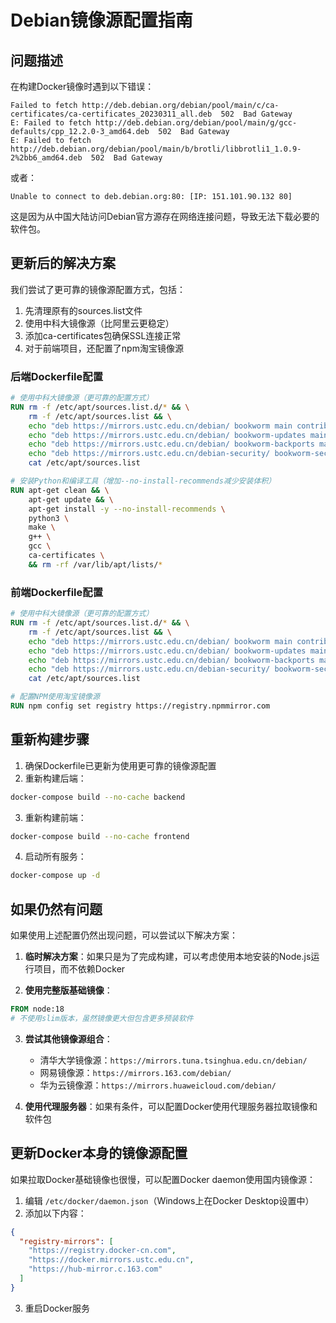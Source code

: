 # Debian镜像源配置指南

## 问题描述

在构建Docker镜像时遇到以下错误：
```
Failed to fetch http://deb.debian.org/debian/pool/main/c/ca-certificates/ca-certificates_20230311_all.deb  502  Bad Gateway
E: Failed to fetch http://deb.debian.org/debian/pool/main/g/gcc-defaults/cpp_12.2.0-3_amd64.deb  502  Bad Gateway
E: Failed to fetch http://deb.debian.org/debian/pool/main/b/brotli/libbrotli1_1.0.9-2%2bb6_amd64.deb  502  Bad Gateway
```

或者：
```
Unable to connect to deb.debian.org:80: [IP: 151.101.90.132 80]
```

这是因为从中国大陆访问Debian官方源存在网络连接问题，导致无法下载必要的软件包。

## 更新后的解决方案

我们尝试了更可靠的镜像源配置方式，包括：

1. 先清理原有的sources.list文件
2. 使用中科大镜像源（比阿里云更稳定）
3. 添加ca-certificates包确保SSL连接正常
4. 对于前端项目，还配置了npm淘宝镜像源

### 后端Dockerfile配置

```dockerfile
# 使用中科大镜像源（更可靠的配置方式）
RUN rm -f /etc/apt/sources.list.d/* && \
    rm -f /etc/apt/sources.list && \
    echo "deb https://mirrors.ustc.edu.cn/debian/ bookworm main contrib non-free non-free-firmware" > /etc/apt/sources.list && \
    echo "deb https://mirrors.ustc.edu.cn/debian/ bookworm-updates main contrib non-free non-free-firmware" >> /etc/apt/sources.list && \
    echo "deb https://mirrors.ustc.edu.cn/debian/ bookworm-backports main contrib non-free non-free-firmware" >> /etc/apt/sources.list && \
    echo "deb https://mirrors.ustc.edu.cn/debian-security/ bookworm-security main contrib non-free non-free-firmware" >> /etc/apt/sources.list && \
    cat /etc/apt/sources.list

# 安装Python和编译工具（增加--no-install-recommends减少安装体积）
RUN apt-get clean && \
    apt-get update && \
    apt-get install -y --no-install-recommends \
    python3 \
    make \
    g++ \
    gcc \
    ca-certificates \
    && rm -rf /var/lib/apt/lists/*
```

### 前端Dockerfile配置

```dockerfile
# 使用中科大镜像源（更可靠的配置方式）
RUN rm -f /etc/apt/sources.list.d/* && \
    rm -f /etc/apt/sources.list && \
    echo "deb https://mirrors.ustc.edu.cn/debian/ bookworm main contrib non-free non-free-firmware" > /etc/apt/sources.list && \
    echo "deb https://mirrors.ustc.edu.cn/debian/ bookworm-updates main contrib non-free non-free-firmware" >> /etc/apt/sources.list && \
    echo "deb https://mirrors.ustc.edu.cn/debian/ bookworm-backports main contrib non-free non-free-firmware" >> /etc/apt/sources.list && \
    echo "deb https://mirrors.ustc.edu.cn/debian-security/ bookworm-security main contrib non-free non-free-firmware" >> /etc/apt/sources.list && \
    cat /etc/apt/sources.list

# 配置NPM使用淘宝镜像源
RUN npm config set registry https://registry.npmmirror.com
```

## 重新构建步骤

1. 确保Dockerfile已更新为使用更可靠的镜像源配置
2. 重新构建后端：
```bash
docker-compose build --no-cache backend
```
3. 重新构建前端：
```bash
docker-compose build --no-cache frontend
```
4. 启动所有服务：
```bash
docker-compose up -d
```

## 如果仍然有问题

如果使用上述配置仍然出现问题，可以尝试以下解决方案：

1. **临时解决方案**：如果只是为了完成构建，可以考虑使用本地安装的Node.js运行项目，而不依赖Docker

2. **使用完整版基础镜像**：
```dockerfile
FROM node:18 
# 不使用slim版本，虽然镜像更大但包含更多预装软件
```

3. **尝试其他镜像源组合**：
   - 清华大学镜像源：`https://mirrors.tuna.tsinghua.edu.cn/debian/`
   - 网易镜像源：`https://mirrors.163.com/debian/`
   - 华为云镜像源：`https://mirrors.huaweicloud.com/debian/`

4. **使用代理服务器**：如果有条件，可以配置Docker使用代理服务器拉取镜像和软件包

## 更新Docker本身的镜像源配置

如果拉取Docker基础镜像也很慢，可以配置Docker daemon使用国内镜像源：

1. 编辑 `/etc/docker/daemon.json`（Windows上在Docker Desktop设置中）
2. 添加以下内容：
```json
{
  "registry-mirrors": [
    "https://registry.docker-cn.com",
    "https://docker.mirrors.ustc.edu.cn",
    "https://hub-mirror.c.163.com"
  ]
}
```
3. 重启Docker服务 
